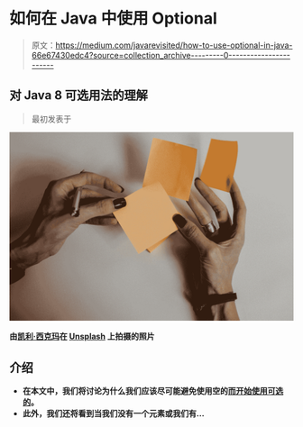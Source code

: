 # 如何在 Java 中使用 Optional

> 原文：<https://medium.com/javarevisited/how-to-use-optional-in-java-66e67430edc4?source=collection_archive---------0----------------------->

## 对 Java 8 可选用法的理解

> 最初发表于[](https://asyncq.com/how-to-use-optional-in-java)

**![](img/5518da25abdd95dccf79485d0c0fcd4c.png)**

**由[凯利·西克玛](https://unsplash.com/@kellysikkema?utm_source=medium&utm_medium=referral)在 [Unsplash](https://unsplash.com?utm_source=medium&utm_medium=referral) 上拍摄的照片**

## **介绍**

*   **在本文中，我们将讨论为什么我们应该尽可能避免使用空的[而开始使用可选的](https://javarevisited.blogspot.com/2014/12/9-things-about-null-in-java.html)。**
*   **此外，我们还将看到当我们没有一个元素或我们有…**